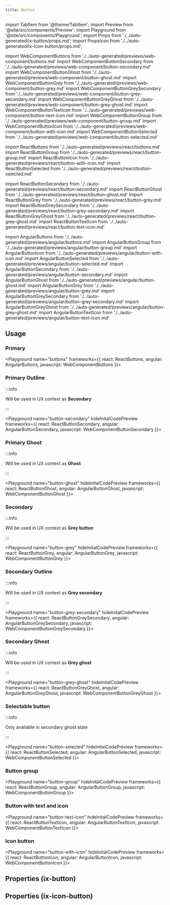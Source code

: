 ```yaml
---
title: Button
---
```


import TabItem from '@theme/TabItem';
import Preview from '@site/src/components/Preview';
import Playground from '@site/src/components/Playground';
import Props from './../auto-generated/ix-button/props.md';
import PropsIcon from './../auto-generated/ix-icon-button/props.md';

import WebComponentButtons from './../auto-generated/previews/web-component/buttons.md'
import WebComponentButtonSecondary from './../auto-generated/previews/web-component/button-secondary.md'
import WebComponentButtonGhost from './../auto-generated/previews/web-component/button-ghost.md'
import WebComponentButtonGrey from './../auto-generated/previews/web-component/button-grey.md'
import WebComponentButtonGreySecondary from './../auto-generated/previews/web-component/button-grey-secondary.md'
import WebComponentButtonGreyGhost from './../auto-generated/previews/web-component/button-grey-ghost.md'
import WebComponentButtonTextIcon from './../auto-generated/previews/web-component/button-text-icon.md'
import WebComponentButtonGroup from './../auto-generated/previews/web-component/button-group.md'
import WebComponentButtonIcon from './../auto-generated/previews/web-component/button-with-icon.md'
import WebComponentButtonSelected from './../auto-generated/previews/web-component/button-selected.md'

import ReactButtons from './../auto-generated/previews/react/buttons.md'
import ReactButtonGroup from './../auto-generated/previews/react/button-group.md'
import ReactButtonIcon from './../auto-generated/previews/react/button-with-icon.md'
import ReactButtonSelected from './../auto-generated/previews/react/button-selected.md'

import ReactButtonSecondary from './../auto-generated/previews/react/button-secondary.md'
import ReactButtonGhost from './../auto-generated/previews/react/button-ghost.md'
import ReactButtonGrey from './../auto-generated/previews/react/button-grey.md'
import ReactButtonGreySecondary from './../auto-generated/previews/react/button-grey-secondary.md'
import ReactButtonGreyGhost from './../auto-generated/previews/react/button-grey-ghost.md'
import ReactButtonTextIcon from './../auto-generated/previews/react/button-text-icon.md'

import AngularButtons from './../auto-generated/previews/angular/buttons.md'
import AngularButtonGroup from './../auto-generated/previews/angular/button-group.md'
import AngularButtonIcon from './../auto-generated/previews/angular/button-with-icon.md'
import AngularButtonSelected from './../auto-generated/previews/angular/button-selected.md'
import AngularButtonSecondary from './../auto-generated/previews/angular/button-secondary.md'
import AngularButtonGhost from './../auto-generated/previews/angular/button-ghost.md'
import AngularButtonGrey from './../auto-generated/previews/angular/button-grey.md'
import AngularButtonGreySecondary from './../auto-generated/previews/angular/button-grey-secondary.md'
import AngularButtonGreyGhost from './../auto-generated/previews/angular/button-grey-ghost.md'
import AngularButtonTextIcon from './../auto-generated/previews/angular/button-text-icon.md'

## Usage

### Primary

<Playground
name="buttons"
frameworks={{
  react: ReactButtons,
  angular: AngularButtons,
  javascript: WebComponentButtons
}}>
</Playground>

### Primary Outline

:::info

Will be used in UX context as **Secondary**

:::

<Playground
name="button-secondary"
hideInitalCodePreview
frameworks={{
  react: ReactButtonSecondary,
  angular: AngularButtonSecondary,
  javascript: WebComponentButtonSecondary
}}></Playground>

### Primary Ghost

:::info

Will be used in UX context as **Ghost**

:::

<Playground
name="button-ghost"
hideInitalCodePreview
frameworks={{
  react: ReactButtonGhost,
  angular: AngularButtonGhost,
  javascript: WebComponentButtonGhost
}}></Playground>

### Secondary

:::info

Will be used in UX context as **Grey button**

:::

<Playground
name="button-grey"
hideInitalCodePreview
frameworks={{
  react: ReactButtonGrey,
  angular: AngularButtonGrey,
  javascript: WebComponentButtonGrey
}}></Playground>

### Secondary Outline

:::info

Will be used in UX context as **Grey secondary**

:::

<Playground
name="button-grey-secondary"
hideInitalCodePreview
frameworks={{
  react: ReactButtonGreySecondary,
  angular: AngularButtonGreySecondary,
  javascript: WebComponentButtonGreySecondary
}}></Playground>

### Secondary Ghost

:::info

Will be used in UX context as **Grey ghost**

:::

<Playground
name="button-grey-ghost"
hideInitalCodePreview
frameworks={{
  react: ReactButtonGreyGhost,
  angular: AngularButtonGreyGhost,
  javascript: WebComponentButtonGreyGhost
}}></Playground>

### Selectable button

:::info

Only available in secondary ghost state

:::

<Playground
name="button-selected"
hideInitalCodePreview
frameworks={{
  react: ReactButtonSelected,
  angular: AngularButtonSelected,
  javascript: WebComponentButtonSelected
}}></Playground>

### Button group

<Playground
name="button-group"
hideInitalCodePreview
frameworks={{
  react: ReactButtonGroup,
  angular: AngularButtonGroup,
  javascript: WebComponentButtonGroup
}}></Playground>

### Button with text and icon

<Playground
name="button-text-icon"
hideInitalCodePreview
frameworks={{
  react: ReactButtonTextIcon,
  angular: AngularButtonTextIcon,
  javascript: WebComponentButtonTextIcon
}}></Playground>

### Icon button

<Playground
name="button-with-icon"
hideInitalCodePreview
frameworks={{
  react: ReactButtonIcon,
  angular: AngularButtonIcon,
  javascript: WebComponentButtonIcon
}}></Playground>

## Properties (ix-button)

<Props />

## Properties (ix-icon-button)

<PropsIcon />
